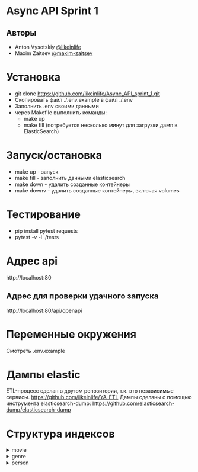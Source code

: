 # Async API Sprint 1

## Авторы
* Anton Vysotskiy [@likeinlife](https://github.com/likeinlife)
* Maxim Zaitsev [@maxim-zaitsev](https://github.com/maxim-zaitsev)

# Установка
- git clone https://github.com/likeinlife/Async_API_sprint_1.git
- Скопировать файл ./.env.example в файл ./.env
- Заполнить .env своими данными
- через Makefile выполнить команды:
  - make up
  - make fill (потребуется несколько минут для загрузки дамп в ElasticSearch)

# Запуск/остановка
- make up - запуск
- make fill - заполнить данными elasticsearch
- make down - удалить созданные контейнеры
- make downv - удалить созданные контейнеры, включая volumes

# Тестирование
- pip install pytest requests
- pytest -v -l ./tests

# Адрес api
http://localhost:80

## Адрес для проверки удачного запуска
http://localhost:80/api/openapi

# Переменные окружения
Смотреть .env.example

# Дампы elastic
ETL-процесс сделан в другом репозитории, т.к. это независимые сервисы.
https://github.com/likeinlife/YA-ETL
Дампы сделаны с помощью инструмента elasticsearch-dump:
https://github.com/elasticsearch-dump/elasticsearch-dump

# Структура индексов
<details>
<summary>movie</summary>

```
{
    id: uuid,
    imdb_rating: float,
    genre: {
        id: uuid,
        name: str
    },
    title: string,
    description: string,
    directors: [
        {
            id: uuid,
            name: string
        }
    ],
    actors: [
        {
            id: uuid,
            name: string
        }
    ],
    writers: [
        {
            id: uuid,
            name: string
        }
    ]
}
```
</details>

<details>
<summary>genre</summary>

```
{
    id: uuid,
    name: string,
    description: string,
    movies: [
        {
            id: uuid,
            title: string,
            imdb_rating: float
        }
    ]
}
```
</details>

<details>
<summary>person</summary>

```
{
    id: uuid,
    name: string,
    movies: [
        {
            id: uuid,
            title: string,
            imdb_rating: float,
            roles: [string]
        }
    ]
}
```
</details>
